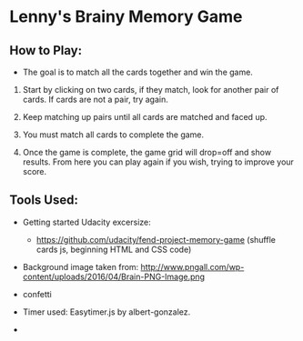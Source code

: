 # Lenny's Brainy Memory Game



## How to Play:

* The goal is to match all the cards together and win the game.

1. Start by clicking on two cards, if they match, look for another pair of cards. If cards are not a pair, try again.

2. Keep matching up pairs until all cards are matched and faced up.

3. You must match all cards to complete the game.

4. Once the game is complete, the game grid will drop=off and show results. From here you can play again if you wish, trying to improve your score.

## Tools Used:

* Getting started Udacity excersize:
  * https://github.com/udacity/fend-project-memory-game (shuffle cards js, beginning HTML and CSS code)

* Background image taken from: http://www.pngall.com/wp-content/uploads/2016/04/Brain-PNG-Image.png
* confetti
* Timer used: Easytimer.js by albert-gonzalez. 
*
